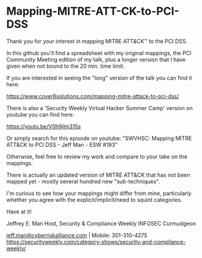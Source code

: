 # Mapping-MITRE-ATT-CK-to-PCI-DSS

Thank you for your interest in mapping MITRE ATT&CK™ to the PCI DSS.

In this github you'll find a spreadsheet with my original mappings, the PCI Community Meeting edition of my talk, plus a longer version that I have given when not bound to the 20 min. time limit.

If you are interested in seeing the "long" version of the talk you can find it here:

https://www.cover6solutions.com/mapping-mitre-attack-to-pci-dss/ 

There is also a 'Security Weekly Virtual Hacker Summer Camp' version on youtube you can find here:

https://youtu.be/V0h9jlm315s

Or simply search for this episode on youtube: "SWVHSC: Mapping MITRE ATT&CK to PCI DSS - Jeff Man - ESW #193"

Otherwise, feel free to review my work and compare to your take on the mappings. 

There is actually an updated version of MITRE ATT&CK that has not been mapped yet - mostly several hundred new "sub-techniques".

I'm curious to see how your mappings might differ from mine, particularly whether you agree with the explicit/implicit/need to squint categories.

Have at it!


Jeffrey E. Man
Host, Security & Compliance Weekly
INFOSEC Curmudgeon

jeff.man@cyberriskalliance.com | Mobile: 301-310-4275
https://securityweekly.com/category-shows/security-and-compliance-weekly/

        


